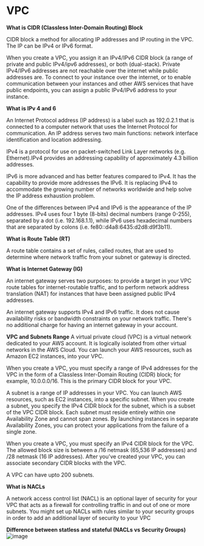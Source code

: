 # VPC

**What is CIDR (Classless Inter-Domain Routing) Block**

CIDR block a method for allocating IP addresses and IP routing in the VPC. The IP can be IPv4 or IPv6 format. 

When you create a VPC, you assign it an IPv4/IPv6 CIDR block (a range of private and public IPv4/ipv6 addresses), or both (dual-stack). Private IPv4/IPv6 addresses are not reachable over the internet while public addresses are. To connect to your instance over the internet, or to enable communication between your instances and other AWS services that have public endpoints, you can assign a public IPv4/IPv6 address to your instance. 

**What is IPv 4 and 6**

An Internet Protocol address (IP address) is a label such as 192.0.2.1 that is connected to a computer network that uses the Internet Protocol for communication. An IP address serves two main functions: network interface identification and location addressing.

IPv4 is a protocol for use on packet-switched Link Layer networks (e.g. Ethernet).IPv4 provides an addressing capability of approximately 4.3 billion addresses.

IPv6 is more advanced and has better features compared to IPv4.  It has the capability to provide more addresses the IPv6.  It is replacing IPv4 to accommodate the growing number of networks worldwide and help solve the IP address exhaustion problem.

One of the differences between IPv4 and IPv6 is the appearance of the IP addresses.  IPv4 uses four 1 byte (8-bits) decimal numbers (range 0-255), separated by a dot (i.e. 192.168.1.1), while IPv6 uses hexadecimal numbers that are separated by colons (i.e. fe80::d4a8:6435:d2d8:d9f3b11).  

**What is Route Table (RT)**

A route table contains a set of rules, called routes, that are used to determine where network traffic from your subnet or gateway is directed.

**What is Internet Gateway (IG)**

An internet gateway serves two purposes: to provide a target in your VPC route tables for internet-routable traffic, and to perform network address translation (NAT) for instances that have been assigned public IPv4 addresses.

An internet gateway supports IPv4 and IPv6 traffic. It does not cause availability risks or bandwidth constraints on your network traffic. There's no additional charge for having an internet gateway in your account.

**VPC and Subnets Range**
A virtual private cloud (VPC) is a virtual network dedicated to your AWS account. It is logically isolated from other virtual networks in the AWS Cloud. You can launch your AWS resources, such as Amazon EC2 instances, into your VPC.

When you create a VPC, you must specify a range of IPv4 addresses for the VPC in the form of a Classless Inter-Domain Routing (CIDR) block; for example, 10.0.0.0/16. This is the primary CIDR block for your VPC.

A subnet is a range of IP addresses in your VPC. You can launch AWS resources, such as EC2 instances, into a specific subnet. When you create a subnet, you specify the IPv4 CIDR block for the subnet, which is a subset of the VPC CIDR block. Each subnet must reside entirely within one Availability Zone and cannot span zones. By launching instances in separate Availability Zones, you can protect your applications from the failure of a single zone.

When you create a VPC, you must specify an IPv4 CIDR block for the VPC. The allowed block size is between a /16 netmask (65,536 IP addresses) and /28 netmask (16 IP addresses). After you've created your VPC, you can associate secondary CIDR blocks with the VPC.

A VPC can have  upto 200 subnets.

**What is NACLs**

A network access control list (NACL) is an optional layer of security for your VPC that acts as a firewall for controlling traffic in and out of one or more subnets. You might set up NACLs with rules similar to your security groups in order to add an additional layer of security to your VPC

**Difference between statless and stateful (NACLs vs Security Groups)**
![image](https://user-images.githubusercontent.com/94615905/144837456-d20d14fc-98f7-493b-ac28-e2413d3ffa83.png)


